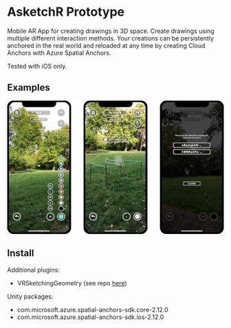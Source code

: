 # AsketchR Prototype

Mobile AR App for creating drawings in 3D space. Create drawings using multiple different interaction methods. 
Your creations can be persistently anchored in the real world and reloaded at any time by creating Cloud Anchors with Azure Spatial Anchors.

Tested with iOS only.

## Examples

![Examples](examples.png)

## Install

Additional plugins:

- VRSketchingGeometry (see repo [here](https://github.com/tterpi/VRSketchingGeometry))

Unity packages:

- com.microsoft.azure.spatial-anchors-sdk.core-2.12.0
- com.microsoft.azure.spatial-anchors-sdk.ios-2.12.0
